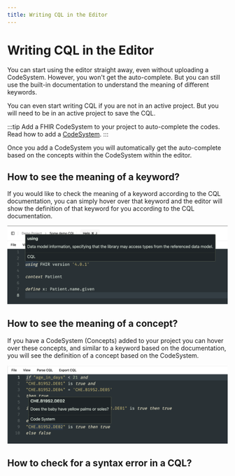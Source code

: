 ```yaml
---
title: Writing CQL in the Editor
---
```


# Writing CQL in the Editor

You can start using the editor straight away, even without uploading a CodeSystem. However, you won't get the auto-complete. But you can still use the built-in documentation to understand the meaning of different keywords.

You can even start writing CQL if you are not in an active project. But you will need to be in an active project to save the CQL.

:::tip
Add a FHIR CodeSystem to your project to auto-complete the codes. Read how to add a [CodeSystem](/terminology/concepts/managing-concepts).
:::

Once you add a CodeSystem you will automatically get the auto-complete based on the concepts within the CodeSystem within the editor.

## How to see the meaning of a keyword?

If you would like to check the meaning of a keyword according to the CQL documentation, you can simply hover over that keyword and the editor will show the definition of that keyword for you according to the CQL documentation.

![Hover over a keyword to see the documentation](image.png)

## How to see the meaning of a concept?

If you have a CodeSystem (Concepts) added to your project you can hover over these concepts, and similar to a keyword based on the documentation, you will see the definition of a concept based on the CodeSystem.

![Definition of a concept based on the CodeSystem](image-1.png)

## How to check for a syntax error in a CQL?
